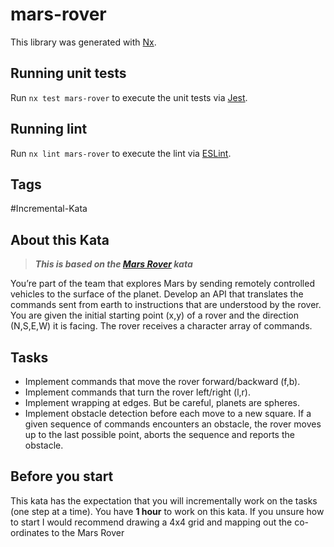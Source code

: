 # mars-rover

This library was generated with [Nx](https://nx.dev).

## Running unit tests

Run `nx test mars-rover` to execute the unit tests via [Jest](https://jestjs.io).

## Running lint

Run `nx lint mars-rover` to execute the lint via [ESLint](https://eslint.org/).

## Tags

#Incremental-Kata

## About this Kata

> **_This is based on the [Mars Rover](https://kata-log.rocks/mars-rover-kata) kata_**

You’re part of the team that explores Mars by sending remotely controlled vehicles to the surface of the planet. 
Develop an API that translates the commands sent from earth to instructions that are understood by the rover.
You are given the initial starting point (x,y) of a rover and the direction (N,S,E,W) it is facing.
The rover receives a character array of commands.

## Tasks

* Implement commands that move the rover forward/backward (f,b).
* Implement commands that turn the rover left/right (l,r).
* Implement wrapping at edges. But be careful, planets are spheres.
* Implement obstacle detection before each move to a new square. If a given sequence of commands encounters an obstacle, the rover moves up to the last possible point, aborts the sequence and reports the obstacle.

## Before you start

This kata has the expectation that you will incrementally work on the tasks (one step at a time).
You have **1 hour** to work on this kata. 
If you unsure how to start I would recommend drawing a 4x4 grid and mapping out the co-ordinates to the Mars Rover
